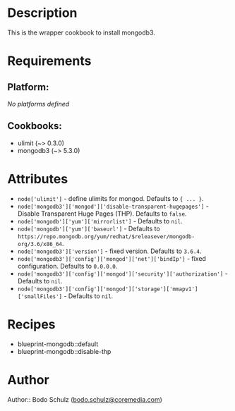 # Description

This is the wrapper cookbook to install mongodb3.

# Requirements

## Platform:

*No platforms defined*

## Cookbooks:

* ulimit (~> 0.3.0)
* mongodb3 (~> 5.3.0)

# Attributes

* `node['ulimit']` - define ulimits for mongod. Defaults to `{ ... }`.
* `node['mongodb3']['mongod']['disable-transparent-hugepages']` - Disable Transparent Huge Pages (THP). Defaults to `false`.
* `node['mongodb']['yum']['mirrorlist']` -  Defaults to `nil`.
* `node['mongodb']['yum']['baseurl']` -  Defaults to `https://repo.mongodb.org/yum/redhat/$releasever/mongodb-org/3.6/x86_64`.
* `node['mongodb3']['version']` - fixed version. Defaults to `3.6.4`.
* `node['mongodb3']['config']['mongod']['net']['bindIp']` - fixed configuration. Defaults to `0.0.0.0`.
* `node['mongodb3']['config']['mongod']['security']['authorization']` -  Defaults to `nil`.
* `node['mongodb3']['config']['mongod']['storage']['mmapv1']['smallFiles']` -  Defaults to `nil`.

# Recipes

* blueprint-mongodb::default
* blueprint-mongodb::disable-thp

# Author

Author:: Bodo Schulz (<bodo.schulz@coremedia.com>)


